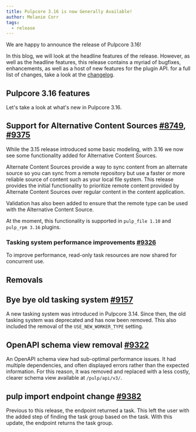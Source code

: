 ```yaml
---
title: Pulpcore 3.16 is now Generally Available!
author: Melanie Corr
tags:
  - release
---
```


We are happy to announce the release of Pulpcore 3.16!

In this blog, we will look at the headline features of the release. However, as well as the headline features, this release contains a myriad of bugfixes, enhancements, as well as a host of new features for the plugin API. for a full list of changes, take a look at the [changelog](https://docs.pulpproject.org/pulpcore/changes.html#id1).

## Pulpcore 3.16 features

Let's take a look at what's new in Pulpcore 3.16.

## Support for Alternative Content Sources [#8749](https://pulp.plan.io/issues/8749), [#9375](https://pulp.plan.io/issues/9375)

While the 3.15 release introduced some basic modeling, with 3.16 we now see some functionality added for Alternative Content Sources.

Alternate Content Sources provide a way to sync content from an alternate source so you can sync from a remote repository but use a faster or more reliable source of content such as your local file system. This release provides the initial functionality to prioritize remote content provided by Alternate Content Sources over regular content in the content application.

Validation has also been added to ensure that  the remote type can be used with the Alternative Content Source.

At the moment, this functionality is supported in `pulp_file 1.10` and `pulp_rpm 3.16` plugins.

### Tasking system performance improvements [#9326](https://pulp.plan.io/issues/9326)

To improve performance, read-only task resources are now shared for concurrent use.

## Removals

## Bye bye old tasking system [#9157](https://pulp.plan.io/issues/9157)

A new tasking system was introduced in Pulpcore 3.14. Since then, the old tasking system was deprecated and has now been removed.
This also included the removal of the `USE_NEW_WORKER_TYPE` setting.

## OpenAPI schema view removal [#9322](https://pulp.plan.io/issues/9322)

An OpenAPI schema view had sub-optimal performance issues. It had multiple dependencies, and often displayed errors rather than the expected information. For this reason, it was removed and replaced with a less costly, clearer schema view available at `/pulp/api/v3/`.

## pulp import endpoint change [#9382](https://pulp.plan.io/issues/9382)

Previous to this release, the endpoint returned a task. This left the user with the added step of finding the task group based on the task. With this update, the endpoint returns the task group. 
